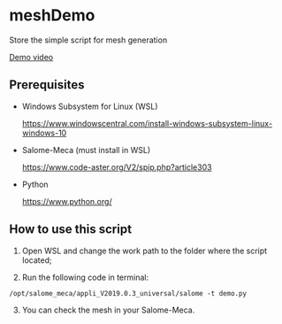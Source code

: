 # meshDemo

Store the simple script for mesh generation

[Demo video](https://www.youtube.com/watch?v=yin2ZlYlQVs&t=7s)

## Prerequisites

- Windows Subsystem for Linux (WSL)

  https://www.windowscentral.com/install-windows-subsystem-linux-windows-10

- Salome-Meca (must install in WSL)

  https://www.code-aster.org/V2/spip.php?article303

- Python

  https://www.python.org/

## How to use this script

1. Open WSL and change the work path to the folder where the script located;

2. Run the following code in terminal:

```/opt/salome_meca/appli_V2019.0.3_universal/salome -t demo.py ```

3. You can check the mesh in your Salome-Meca.

   

